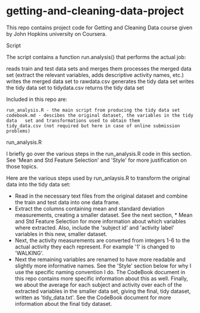getting-and-cleaning-data-project
=================================
This repo contains project code for Getting and Cleaning Data course given by John Hopkins university on Coursera.

Script

The script contains a function run.analysis() that performs the actual job:

reads train and test data sets and merges them
processes the merged data set (extract the relevant variables, adds descriptive activity names, etc.)
writes the merged data set to rawdata.csv
generates the tidy data set
writes the tidy data set to tidydata.csv
returns the tidy data set

Included in this repo are:

	run_analysis.R - the main script from producing the tidy data set
	codebook.md - descibes the original dataset, the variables in the tidy data   set and transformations used to obtain them
	tidy_data.csv (not required but here in case of online submission problems)
	
run_analysis.R

I briefly go over the various steps in the run_analysis.R code in this section. See 'Mean and Std Feature Selection' and 'Style' for more justification on those topics.

Here are the various steps used by run_anlaysis.R to transform the original data into the tidy data set:

* Read in the necessary text files from the original dataset and combine the train and test data into one data frame.
* Extract the columns containing mean and standard deviation measurements, creating a smaller dataset. See the next section,   * Mean and Std Feature Selection for more information about which variables where extracted. Also, include the 'subject id' and   'activity label' variables in this new, smaller dataset.
* Next, the activity measurements are converted from integers 1-6 to the actual activity they each represent. For example '1'    is changed to 'WALKING'.
* Next the remaining variables are renamed to have more readable and slightly more informative names. See the 'Style' section    below for why I use the specific naming convention I do. The CodeBook document in this repo contains more specific information about this as well.
Finally, we about the average for each subject and activity over each of the extracted variables in the smaller data set, giving the final, tidy dataset, written as 'tidy_data.txt'. See the CodeBook document for more information about the final tidy dataset.
